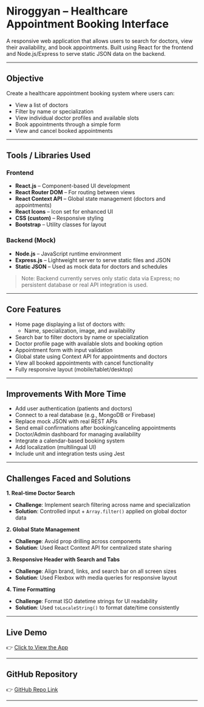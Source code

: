 # Niroggyan – Healthcare Appointment Booking Interface

A responsive web application that allows users to search for doctors, view their availability, and book appointments. Built using React for the frontend and Node.js/Express to serve static JSON data on the backend.

---

## Objective

Create a healthcare appointment booking system where users can:

- View a list of doctors
- Filter by name or specialization
- View individual doctor profiles and available slots
- Book appointments through a simple form
- View and cancel booked appointments

---

## Tools / Libraries Used

### Frontend

- **React.js** – Component-based UI development
- **React Router DOM** – For routing between views
- **React Context API** – Global state management (doctors and appointments)
- **React Icons** – Icon set for enhanced UI
- **CSS (custom)** – Responsive styling
- **Bootstrap** – Utility classes for layout

### Backend (Mock)

- **Node.js** – JavaScript runtime environment
- **Express.js** – Lightweight server to serve static files and JSON
- **Static JSON** – Used as mock data for doctors and schedules

> Note: Backend currently serves only static data via Express; no persistent database or real API integration is used.

---

## Core Features

- Home page displaying a list of doctors with:
  - Name, specialization, image, and availability
- Search bar to filter doctors by name or specialization
- Doctor profile page with available slots and booking option
- Appointment form with input validation
- Global state using Context API for appointments and doctors
- View all booked appointments with cancel functionality
- Fully responsive layout (mobile/tablet/desktop)

---

## Improvements With More Time

- Add user authentication (patients and doctors)
- Connect to a real database (e.g., MongoDB or Firebase)
- Replace mock JSON with real REST APIs
- Send email confirmations after booking/canceling appointments
- Doctor/Admin dashboard for managing availability
- Integrate a calendar-based booking system
- Add localization (multilingual UI)
- Include unit and integration tests using Jest

---

## Challenges Faced and Solutions

**1. Real-time Doctor Search**
- **Challenge**: Implement search filtering across name and specialization
- **Solution**: Controlled input + `Array.filter()` applied on global doctor data

**2. Global State Management**
- **Challenge**: Avoid prop drilling across components
- **Solution**: Used React Context API for centralized state sharing

**3. Responsive Header with Search and Tabs**
- **Challenge**: Align brand, links, and search bar on all screen sizes
- **Solution**: Used Flexbox with media queries for responsive layout

**4. Time Formatting**
- **Challenge**: Format ISO datetime strings for UI readability
- **Solution**: Used `toLocaleString()` to format date/time consistently

---

## Live Demo

👉 [Click to View the App](https://n2sj7s.csb.app)

---

## GitHub Repository

👉 [GitHub Repo Link](https://github.com/Bhoomika-Macha/niroggyan-booking-healthcare-appointments)

---


